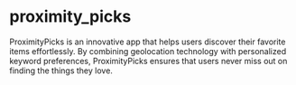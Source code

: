 # proximity_picks
ProximityPicks is an innovative app that helps users discover their favorite items effortlessly. By combining geolocation technology with personalized keyword preferences, ProximityPicks ensures that users never miss out on finding the things they love.

